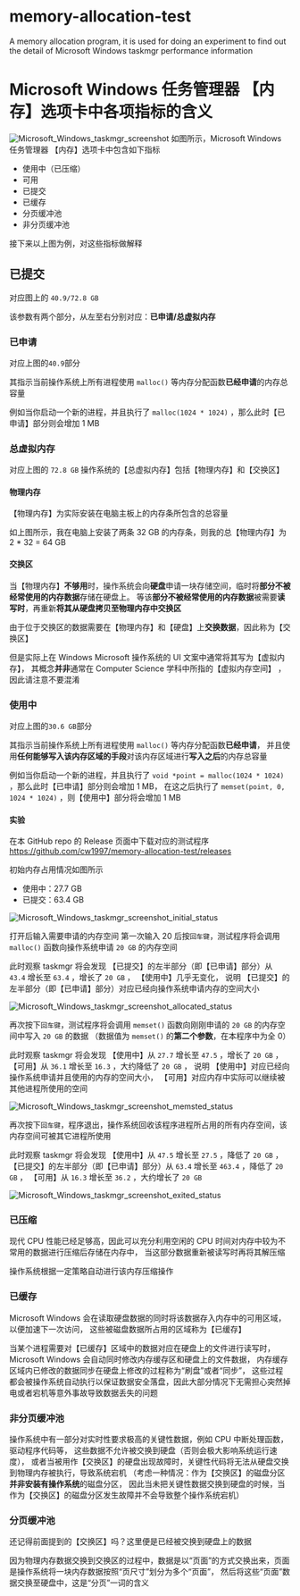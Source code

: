 # memory-allocation-test
A memory allocation program, it is used for doing an experiment to find out the detail of Microsoft Windows taskmgr performance information

# Microsoft Windows 任务管理器 【内存】选项卡中各项指标的含义
![Microsoft_Windows_taskmgr_screenshot](doc/Microsoft_Windows_taskmgr_screenshot.png)
如图所示，Microsoft Windows 任务管理器 【内存】选项卡中包含如下指标
- 使用中（已压缩）
- 可用
- 已提交
- 已缓存
- 分页缓冲池
- 非分页缓冲池

接下来以上图为例，对这些指标做解释

## 已提交
对应图上的 `40.9/72.8 GB`

该参数有两个部分，从左至右分别对应：**已申请/总虚拟内存**
### 已申请
对应上图的`40.9`部分

其指示当前操作系统上所有进程使用 `malloc()` 等内存分配函数**已经申请**的内存总容量

例如当你启动一个新的进程，并且执行了 `malloc(1024 * 1024)` ，那么此时【已申请】部分则会增加 1 MB

### 总虚拟内存
对应上图的 `72.8 GB`
操作系统的【总虚拟内存】包括【物理内存】和【交换区】

#### 物理内存
【物理内存】为实际安装在电脑主板上的内存条所包含的总容量

如上图所示，我在电脑上安装了两条 32 GB 的内存条，则我的总【物理内存】为 2 * 32 = 64 GB

#### 交换区
当【物理内存】**不够用**时，操作系统会向**硬盘**申请一块存储空间，临时将**部分不被经常使用的内存数据**存储在硬盘上。
等该**部分不被经常使用的内存数据**被需要**读写时**，再重新**将其从硬盘拷贝至物理内存中交换区**

由于位于交换区的数据需要在【物理内存】和【硬盘】上**交换数据**，因此称为【交换区】

但是实际上在 Windows Microsoft 操作系统的 UI 文案中通常将其写为【虚拟内存】，
其概念**并非**通常在 Computer Science 学科中所指的【虚拟内存空间】 ，因此请注意不要混淆

### 使用中
对应上图的`30.6 GB`部分

其指示当前操作系统上所有进程使用 `malloc()` 等内存分配函数**已经申请**，
并且使用**任何能够写入该内存区域的手段**对该内存区域进行**写入之后**的内存总容量

例如当你启动一个新的进程，并且执行了 `void *point = malloc(1024 * 1024)` ，那么此时【已申请】部分则会增加 1 MB，
在这之后执行了 `memset(point, 0, 1024 * 1024)` ，则【使用中】部分将会增加 1 MB

#### 实验
在本 GitHub repo 的 Release 页面中下载对应的测试程序
https://github.com/cw1997/memory-allocation-test/releases

初始内存占用情况如图所示
- 使用中：27.7 GB
- 已提交：63.4 GB

![Microsoft_Windows_taskmgr_screenshot_initial_status](doc/Microsoft_Windows_taskmgr_screenshot_initial_status.png)

打开后输入需要申请的内存空间
第一次输入 20 后按`回车键`，测试程序将会调用 `malloc()` 函数向操作系统申请 `20 GB` 的内存空间

此时观察 taskmgr 将会发现
【已提交】的左半部分（即【已申请】部分）从 `43.4` 增长至 `63.4` ，增长了 `20 GB` ，
【使用中】几乎无变化，
说明
【已提交】的左半部分（即【已申请】部分）对应已经向操作系统申请内存的空间大小

![Microsoft_Windows_taskmgr_screenshot_allocated_status](doc/Microsoft_Windows_taskmgr_screenshot_allocated_status.png)

再次按下`回车键`，测试程序将会调用 `memset()` 函数向刚刚申请的 `20 GB` 的内存空间中写入 `20 GB` 的数据
（数据值为 `memset()` 的**第二个参数**，在本程序中为全 0）

此时观察 taskmgr 将会发现
【使用中】从 `27.7` 增长至 `47.5` ，增长了 `20 GB` ，
【可用】从 `36.1` 增长至 `16.3` ，大约降低了 `20 GB` ，
说明
【使用中】对应已经向操作系统申请并且使用的内存的空间大小，
【可用】对应内存中实际可以继续被其他进程所使用的空间

![Microsoft_Windows_taskmgr_screenshot_memsted_status](doc/Microsoft_Windows_taskmgr_screenshot_memsted_status.png)

再次按下`回车键`，程序退出，操作系统回收该程序进程所占用的所有内存空间，该内存空间可被其它进程所使用

此时观察 taskmgr 将会发现
【使用中】从 `47.5` 增长至 `27.5` ，降低了 `20 GB` ，
【已提交】的左半部分（即【已申请】部分）从 `63.4` 增长至 `463.4` ，降低了 `20 GB` ，
【可用】从 `16.3` 增长至 `36.2` ，大约增长了 `20 GB` 

![Microsoft_Windows_taskmgr_screenshot_exited_status](doc/Microsoft_Windows_taskmgr_screenshot_exited_status.png)

### 已压缩
现代 CPU 性能已经足够高，因此可以充分利用空闲的 CPU 时间对内存中较为不常用的数据进行压缩后存储在内存中，
当这部分数据重新被读写时再将其解压缩

操作系统根据一定策略自动进行该内存压缩操作

### 已缓存
Microsoft Windows 会在读取硬盘数据的同时将该数据存入内存中的可用区域，以便加速下一次访问，
这些被磁盘数据所占用的区域称为【已缓存】

当某个进程需要对【已缓存】区域中的数据对应在硬盘上的文件进行读写时，
Microsoft Windows 会自动同时修改内存缓存区和硬盘上的文件数据，
内存缓存区域内已修改的数据同步在硬盘上修改的过程称为“刷盘”或者“同步”，
这些过程都会被操作系统自动执行以保证数据安全落盘，因此大部分情况下无需担心突然掉电或者宕机等意外事故导致数据丢失的问题

### 非分页缓冲池
操作系统中有一部分对实时性要求极高的关键性数据，例如 CPU 中断处理函数，驱动程序代码等，
这些数据不允许被交换到硬盘（否则会极大影响系统运行速度），
或者当被用作【交换区】的硬盘出现故障时，关键性代码将无法从硬盘交换到物理内存被执行，导致系统宕机
（考虑一种情况：作为【交换区】的磁盘分区**并非安装有操作系统**的磁盘分区，
因此当未把关键性数据交换到硬盘的时候，当作为【交换区】的磁盘分区发生故障并不会导致整个操作系统宕机）

### 分页缓冲池
还记得前面提到的【交换区】吗？这里便是已经被交换到硬盘上的数据

因为物理内存数据交换到交换区的过程中，数据是以“页面”的方式交换出来，页面是操作系统将一块内存数据按照“页尺寸”划分为多个“页面”，
然后将这些“页面”数据交换至硬盘中，这是“分页”一词的含义
